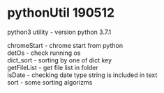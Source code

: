 # pythonUtil 190512
python3 utility - version python 3.7.1

chromeStart - chrome start from python<br>
detOs       - check running os<br>
dict_sort   - sorting by one of dict key<br>
getFileList - get file list in folder<br>
isDate      - checking date type string is included in text<br>
sort        - some sorting algorizms<br>

